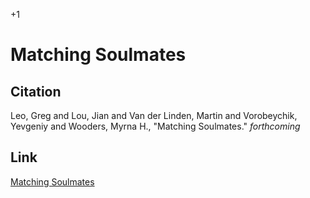 +1

# Matching Soulmates

## Citation 

Leo, Greg and Lou, Jian and Van der Linden, Martin and Vorobeychik, Yevgeniy and Wooders, Myrna H., "Matching Soulmates." *forthcoming*

## Link 

[Matching Soulmates](../files/Papers/WP_Matching-Soulmates.pdf)
